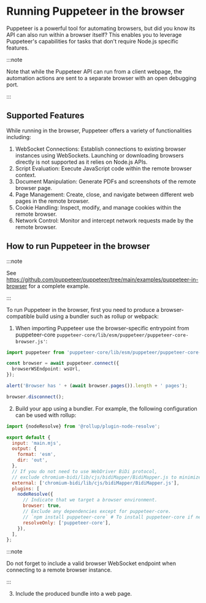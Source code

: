 # Running Puppeteer in the browser

Puppeteer is a powerful tool for automating browsers, but did you know its API can also run within a browser itself? This enables you to leverage Puppeteer's capabilities for tasks that don't require Node.js specific features.

:::note

Note that while the Puppeteer API can run from a client webpage, the automation actions are sent to a separate browser with an open debugging port.

:::

## Supported Features

While running in the browser, Puppeteer offers a variety of functionalities including:

1. WebSocket Connections: Establish connections to existing browser instances using WebSockets. Launching or downloading browsers directly is not supported as it relies on Node.js APIs.
2. Script Evaluation: Execute JavaScript code within the remote browser context.
3. Document Manipulation: Generate PDFs and screenshots of the remote browser page.
4. Page Management: Create, close, and navigate between different web pages in the remote browser.
5. Cookie Handling: Inspect, modify, and manage cookies within the remote browser.
6. Network Control: Monitor and intercept network requests made by the remote browser.

## How to run Puppeteer in the browser

:::note

See https://github.com/puppeteer/puppeteer/tree/main/examples/puppeteer-in-browser for a complete example.

:::

To run Puppeteer in the browser, first you need to produce a browser-compatible build using a bundler such as rollup or webpack:

1. When importing Puppeteer use the browser-specific entrypoint from puppeteer-core `puppeteer-core/lib/esm/puppeteer/puppeteer-core-browser.js'`:

```ts
import puppeteer from 'puppeteer-core/lib/esm/puppeteer/puppeteer-core-browser.js';

const browser = await puppeteer.connect({
  browserWSEndpoint: wsUrl,
});

alert('Browser has ' + (await browser.pages()).length + ' pages');

browser.disconnect();
```

2. Build your app using a bundler. For example, the following configuration can be used with rollup:

```js
import {nodeResolve} from '@rollup/plugin-node-resolve';

export default {
  input: 'main.mjs',
  output: {
    format: 'esm',
    dir: 'out',
  },
  // If you do not need to use WebDriver BiDi protocol,
  // exclude chromium-bidi/lib/cjs/bidiMapper/BidiMapper.js to minimize the bundle size.
  external: ['chromium-bidi/lib/cjs/bidiMapper/BidiMapper.js'],
  plugins: [
    nodeResolve({
      // Indicate that we target a browser environment.
      browser: true,
      // Exclude any dependencies except for puppeteer-core.
      // `npm install puppeteer-core` # To install puppeteer-core if needed.
      resolveOnly: ['puppeteer-core'],
    }),
  ],
};
```

:::note

Do not forget to include a valid browser WebSocket endpoint when connecting to a remote browser instance.

:::

3. Include the produced bundle into a web page.
